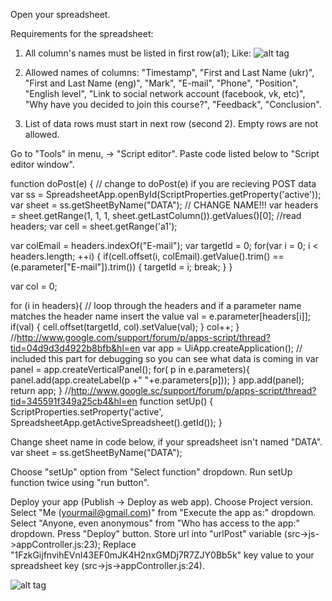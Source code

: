 Open your spreadsheet.

Requirements for the spreadsheet:
1. All column's names must be listed in first row(a1);
Like: 
![alt tag](http://content.screencast.com/users/OlehChem/folders/Default/media/345e4dc1-3d09-4d21-9487-5faa1d955154/tableStructure.png)
2. Allowed names of columns: "Timestamp", "First and Last Name (ukr)", "First and Last Name (eng)", "Mark", "E-mail", "Phone", "Position", "English level",  "Link to social network account (facebook, vk, etc)", "Why have you decided to join this course?", "Feedback", "Conclusion".

3. List of data rows must start in next row (second 2). Empty rows are not allowed.



Go to "Tools" in menu, ->   "Script editor".
Paste code listed below to "Script editor window".

function doPost(e) { // change to doPost(e) if you are recieving POST data
  var ss = SpreadsheetApp.openById(ScriptProperties.getProperty('active'));
  var sheet = ss.getSheetByName("DATA");    // CHANGE NAME!!!
  var headers = sheet.getRange(1, 1, 1, sheet.getLastColumn()).getValues()[0]; //read headers;
  var cell = sheet.getRange('a1');
  
  var colEmail = headers.indexOf("E-mail");
  var targetId = 0;
  for(var i = 0; i < headers.length; ++i) {
    if(cell.offset(i, colEmail).getValue().trim() == (e.parameter["E-mail"]).trim()) {
      targetId = i;
      break;
    }
  }
  
  var col = 0;
  
  for (i in headers){ // loop through the headers and if a parameter name matches the header name insert the value
    val = e.parameter[headers[i]];
    if(val) {
      cell.offset(targetId, col).setValue(val); 
    }
    col++;
  }
  //http://www.google.com/support/forum/p/apps-script/thread?tid=04d9d3d4922b8bfb&hl=en
  var app = UiApp.createApplication(); // included this part for debugging so you can see what data is coming in
  var panel = app.createVerticalPanel();
  for( p in e.parameters){
    panel.add(app.createLabel(p +" "+e.parameters[p]));
  }
  app.add(panel);
  return app;
}
//http://www.google.sc/support/forum/p/apps-script/thread?tid=345591f349a25cb4&hl=en
function setUp() {
  ScriptProperties.setProperty('active', SpreadsheetApp.getActiveSpreadsheet().getId());
}

Change sheet name in code below, if your spreadsheet isn't named "DATA".
var sheet = ss.getSheetByName("DATA");

Choose "setUp" option from "Select function" dropdown.
Run setUp function twice using "run button".

Deploy your app (Publish -> Deploy as web app).
Choose Project version.
Select "Me (yourmail@gmail.com)" from "Execute the app as:" dropdown.
Select "Anyone, even anonymous" from "Who has access to the app:" dropdown.
Press "Deploy" button. 
Store url into "urlPost" variable (src->js->appController.js:23);
Replace "1FzkGijfnvihEVnI43EF0mJK4H2nxGMDj7R7ZJY0Bb5k" key value to your spreadsheet key (src->js->appController.js:24).

![alt tag](http://content.screencast.com/users/OlehChem/folders/Default/media/7adc433e-7ab5-46ce-b69b-0e7965f91cdb/datarow.png)


